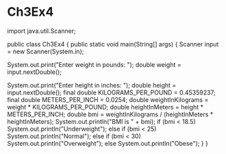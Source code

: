 # Ch3Ex4
import java.util.Scanner;

public class Ch3Ex4 {
public static void main(String[] args) {
Scanner input = new Scanner(System.in);

System.out.print("Enter weight in pounds: ");
double weight = input.nextDouble();


System.out.print("Enter height in inches: ");
double height = input.nextDouble();
final double KILOGRAMS_PER_POUND = 0.45359237;
 final double METERS_PER_INCH = 0.0254; 
double weightInKilograms = weight * KILOGRAMS_PER_POUND;
double heightInMeters = height * METERS_PER_INCH;
double bmi = weightInKilograms /
(heightInMeters * heightInMeters);
System.out.println("BMI is " + bmi);
if (bmi < 18.5)
System.out.println("Underweight");
else if (bmi < 25)
System.out.println("Normal");
else if (bmi < 30)
System.out.println("Overweight");
else
System.out.println("Obese");
}
 }
